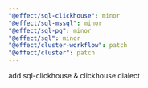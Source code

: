 ```yaml
---
"@effect/sql-clickhouse": minor
"@effect/sql-mssql": minor
"@effect/sql-pg": minor
"@effect/sql": minor
"@effect/cluster-workflow": patch
"@effect/cluster": patch
---
```


add sql-clickhouse & clickhouse dialect
